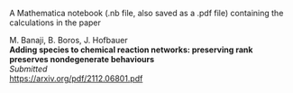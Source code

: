 A Mathematica notebook (.nb file, also saved as a .pdf file) containing the calculations in the paper  

M. Banaji, B. Boros, J. Hofbauer  
**Adding species to chemical reaction networks: preserving rank preserves nondegenerate behaviours**  
*Submitted*  
https://arxiv.org/pdf/2112.06801.pdf
